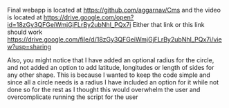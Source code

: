Final webapp is located at https://github.com/aggarnav/Cms and the video is located at https://drive.google.com/open?id=18zGy3QFGeiWmjGjFLrBy2ubNhI_PQx7i
Either that link or this link should work https://drive.google.com/file/d/18zGy3QFGeiWmjGjFLrBy2ubNhI_PQx7i/view?usp=sharing

Also, you might notice that I have added an optional radius for the circle, and not added an option to add latitude, longitudes or length of sides for any other shape. This is because I wanted to keep the code simple and since all a circle needs is a radius I have included an option for it while not done so for the rest as I thought this would overwhelm the user and overcomplicate running the script for the user
